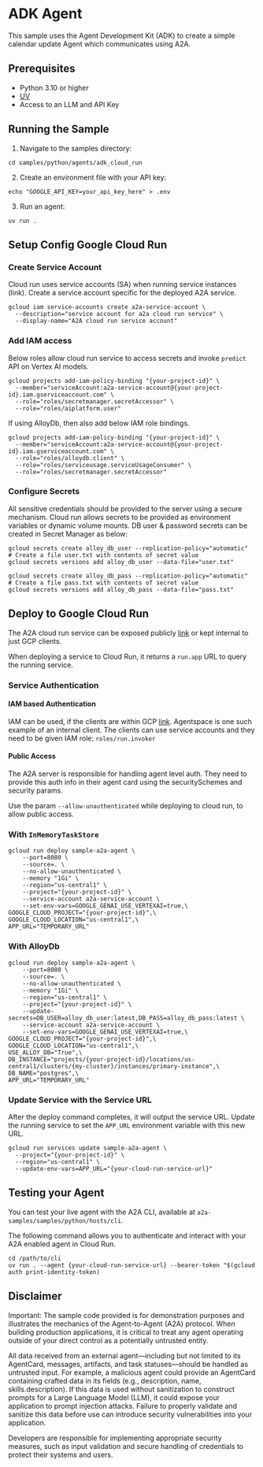 # ADK Agent

This sample uses the Agent Development Kit (ADK) to create a simple calendar update Agent which communicates using A2A.

## Prerequisites

- Python 3.10 or higher
- [UV](https://docs.astral.sh/uv/)
- Access to an LLM and API Key

## Running the Sample

1. Navigate to the samples directory:

```shell
cd samples/python/agents/adk_cloud_run
```

2. Create an environment file with your API key:

```shell
echo "GOOGLE_API_KEY=your_api_key_here" > .env
```

3. Run an agent:

```shell
uv run .
```

## Setup Config Google Cloud Run

### Create Service Account

Cloud run uses service accounts (SA) when running service instances (link). Create a service account specific for the deployed A2A service.

```shell
gcloud iam service-accounts create a2a-service-account \
  --description="service account for a2a cloud run service" \
  --display-name="A2A cloud run service account"
```

### Add IAM access

Below roles allow cloud run service to access secrets and invoke `predict` API on Vertex AI models.

```shell
gcloud projects add-iam-policy-binding "{your-project-id}" \
  --member="serviceAccount:a2a-service-account@{your-project-id}.iam.gserviceaccount.com" \
  --role="roles/secretmanager.secretAccessor" \
  --role="roles/aiplatform.user"
```

If using AlloyDb, then also add below IAM role bindings.

```shell
gcloud projects add-iam-policy-binding "{your-project-id}" \
  --member="serviceAccount:a2a-service-account@{your-project-id}.iam.gserviceaccount.com" \
  --role="roles/alloydb.client" \
  --role="roles/serviceusage.serviceUsageConsumer" \
  --role="roles/secretmanager.secretAccessor"
```

### Configure Secrets

All sensitive credentials should be provided to the server using a secure mechanism. Cloud run allows secrets to be provided as environment variables or dynamic volume mounts. DB user & password secrets can be created in Secret Manager as below:

```shell
gcloud secrets create alloy_db_user --replication-policy="automatic"
# Create a file user.txt with contents of secret value
gcloud secrets versions add alloy_db_user --data-file="user.txt"

gcloud secrets create alloy_db_pass --replication-policy="automatic"
# Create a file pass.txt with contents of secret value
gcloud secrets versions add alloy_db_pass --data-file="pass.txt"
```

## Deploy to Google Cloud Run

The A2A cloud run service can be exposed publicly [link](https://cloud.google.com/run/docs/authenticating/public) or kept internal to just GCP clients.

When deploying a service to Cloud Run, it returns a `run.app` URL to query the running service.

### Service Authentication

#### IAM based Authentication

IAM can be used, if the clients are within GCP [link](https://cloud.google.com/run/docs/authenticating/service-to-service). Agentspace is one such example of an internal client. The clients can use service accounts and they need to be given IAM role: `roles/run.invoker`

#### Public Access

The A2A server is responsible for handling agent level auth. They need to provide this auth info in their agent card using the securitySchemes and security params.

Use the param `--allow-unauthenticated` while deploying to cloud run, to allow public access.

### With `InMemoryTaskStore`

```shell
gcloud run deploy sample-a2a-agent \
    --port=8080 \
    --source=. \
    --no-allow-unauthenticated \
    --memory "1Gi" \
    --region="us-central1" \
    --project="{your-project-id}" \
    --service-account a2a-service-account \
    --set-env-vars=GOOGLE_GENAI_USE_VERTEXAI=true,\
GOOGLE_CLOUD_PROJECT="{your-project-id}",\
GOOGLE_CLOUD_LOCATION="us-central1",\
APP_URL="TEMPORARY_URL"

```

### With AlloyDb

```shell
gcloud run deploy sample-a2a-agent \
    --port=8080 \
    --source=. \
    --no-allow-unauthenticated \
    --memory "1Gi" \
    --region="us-central1" \
    --project="{your-project-id}" \
    --update-secrets=DB_USER=alloy_db_user:latest,DB_PASS=alloy_db_pass:latest \
    --service-account a2a-service-account \
    --set-env-vars=GOOGLE_GENAI_USE_VERTEXAI=true,\
GOOGLE_CLOUD_PROJECT="{your-project-id}",\
GOOGLE_CLOUD_LOCATION="us-central1",\
USE_ALLOY_DB="True",\
DB_INSTANCE="projects/{your-project-id}/locations/us-central1/clusters/{my-cluster}/instances/primary-instance",\
DB_NAME="postgres",\
APP_URL="TEMPORARY_URL"
```

### Update Service with the Service URL

After the deploy command completes, it will output the service URL. Update the running service to set the `APP_URL` environment variable with this new URL.

```shell
gcloud run services update sample-a2a-agent \
  --project="{your-project-id}" \
  --region="us-central1" \
  --update-env-vars=APP_URL="{your-cloud-run-service-url}"
```

## Testing your Agent

You can test your live agent with the A2A CLI, available at `a2a-samples/samples/python/hosts/cli`.

The following command allows you to authenticate and interact with your A2A enabled agent in Cloud Run.

```shell
cd /path/to/cli
uv run . --agent {your-cloud-run-service-url} --bearer-token "$(gcloud auth print-identity-token)
```

## Disclaimer

Important: The sample code provided is for demonstration purposes and illustrates the mechanics of the Agent-to-Agent (A2A) protocol. When building production applications, it is critical to treat any agent operating outside of your direct control as a potentially untrusted entity.

All data received from an external agent—including but not limited to its AgentCard, messages, artifacts, and task statuses—should be handled as untrusted input. For example, a malicious agent could provide an AgentCard containing crafted data in its fields (e.g., description, name, skills.description). If this data is used without sanitization to construct prompts for a Large Language Model (LLM), it could expose your application to prompt injection attacks. Failure to properly validate and sanitize this data before use can introduce security vulnerabilities into your application.

Developers are responsible for implementing appropriate security measures, such as input validation and secure handling of credentials to protect their systems and users.  
